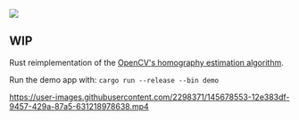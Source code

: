 [![](https://github.com/azazdeaz/homography/workflows/Docs/badge.svg)](https://azazdeaz.github.io/homography/homography/)

## WIP

Rust reimplementation of the [OpenCV's homography estimation algorithm](https://github.com/opencv/opencv/modules/calib3d/src/fundam.cpp).

Run the demo app with: `cargo run --release --bin demo`

https://user-images.githubusercontent.com/2298371/145678553-12e383df-9457-429a-87a5-631218978638.mp4




